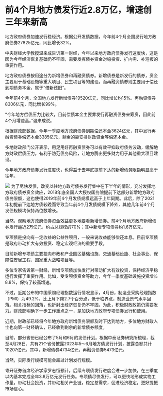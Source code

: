 # 前4个月地方债发行近2.8万亿，增速创三年来新高

地方政府债券加速发行稳经济。根据公开发债数据，今年前4个月全国发行地方政府债券27825亿元，同比增长32%。

中央财经大学教授温来成告诉第一财经，今年以来地方政府债券发行速度快，这是因为今年经济恢复基础仍不牢固，需要发挥债券资金对稳投资、扩内需、补短板的重要作用。

地方政府债券按用途分为新增债券和再融资债券。新增债券是新发行的债券，资金主要用于基础设施等重大项目、民生项目等的建设。而再融资债券则主要用于偿还到期债务本金，属于“借新还旧”。

今年前4个月，全国地方发行新增债券19520亿元，同比增长约15%。再融资债券8306亿元，同比增长99%。

“今年地方偿债压力比较大，目前偿债本金主要靠发行再融资债券来筹资，因此前4个月增速高。”温来成说。

根据财政部数据，今年一季度地方政府债券到期偿还本金3624亿元，其中发行再融资债券偿还本金3385亿元，剩余的靠安排财政资金等偿还本金。

多地财政部门公开表示，用足用好再融资债券可以有效平抑政府债务波动，缓解地方财政偿债压力，有利于防范债务风险，让地方腾出更多财力用于其他重大项目建设。

今年地方政府债券发行进度快，也得益于去年底提前下达的新增债务限额明显高于往年。

![](https://inews.gtimg.com/om_bt/Oevpi_GvXnvn6wZ2Vh8O2NfRuCSgR0OQO3ymkNAXF4S-UAA/1000)
为了尽快发债，改变以往地方政府债券发行集中在下半年的情形，充分发挥地方政府债券资金效应，2018年底全国人大授权国务院提前下达部分新增地方政府债务限额，这也使得2019年前4个月发债规模远高于上年同期。此后，除了2021年初提前下达地方债较晚而导致当年前4个月发债规模下降外，其他几年前4个月发债规模均保持两位数增长。

当然，观察地方政府债券资金效益更多地要看新增债券。前4个月地方政府新增债券发行逼近2万亿元，约占总规模的70%；其中新增专项债券约1.6万亿元。

专项债是投向有一定收益的公益性项目，一般来说收益能够偿还本息。目前专项债是政府带动扩大有效投资、稳定宏观经济的重要手段。

目前新增专项债主要投向市政和产业园区基础设施、交通基础设施、社会事业、保障性安居工程、国家重大战略项目等。

多位专家告诉第一财经，新增专项债加快发行对带动扩大有效投资，保持经济平稳运行发挥了重要作用。比如，受专项债资金等助力，今年一季度基础设施投资增长8.8%，保持了较高增速。

不过，近期公布的中国采购经理指数运行情况显示，4月份，制造业采购经理指数（PMI）为49.2%，比上月下降2.7个百分点，低于临界点，制造业景气水平回落。相关指标的回落，也折射出经济恢复仍不牢固。为此，积极财政政策仍需要发力。财政部明确下一步工作重点之一，是加快地方政府专项债券发行和使用。

近期，财政部已经将今年地方政府新增债务限额及时下达到地方，多位地方财政人士也向第一财经确认，已经收到剩余的新增债券额度。

目前，部分省份已经公布了5月和6月的发债计划。根据中泰证券研究所梳理，截至4月28日，共有21个省份披露2023年5～6月地方债发行计划，披露总额共计10207亿元。其中，新增债券4734亿元，再融资债券5473亿元。

当然，实际发行规模可能会超过计划发行规模。

粤开证券首席经济学家罗志恒预计，后续专项债发行进度会进一步加快，在三季度以内基本完成全年3.8万亿元发行任务。专项债尽快发行，可以更快地形成实物工作量，带动社会投资，并带动相关产业链，稳定总需求，促进经济稳定，更好提振市场信心。

